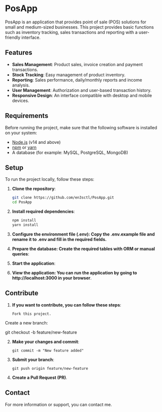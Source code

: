 # PosApp

PosApp is an application that provides point of sale (POS) solutions for small and medium-sized businesses. This project provides basic functions such as inventory tracking, sales transactions and reporting with a user-friendly interface.

## Features

- **Sales Management**: Product sales, invoice creation and payment transactions.
- **Stock Tracking**: Easy management of product inventory.
- **Reporting**: Sales performance, daily/monthly reports and income analysis.
- **User Management**: Authorization and user-based transaction history.
- **Responsive Design**: An interface compatible with desktop and mobile devices.

## Requirements

Before running the project, make sure that the following software is installed on your system:

- [Node.js](https://nodejs.org/) (v14 and above)
- [npm](https://www.npmjs.com/) or [yarn](https://yarnpkg.com/)
- A database (for example: MySQL, PostgreSQL, MongoDB)

## Setup

To run the project locally, follow these steps:

1. **Clone the repository**:
   ```bash
   git clone https://github.com/en3sctl/PosApp.git
   cd PosApp

2. **Install required dependencies**:
   ```bash
   npm install
   yarn install

3. **Configure the environment file (.env): Copy the .env.example file and rename it to .env and fill in the required fields.**

4. **Prepare the database: Create the required tables with ORM or manual queries**:

5. **Start the application**:

6. **View the application: You can run the application by going to http://localhost:3000 in your browser**.

## Contribute

1. **If you want to contribute, you can follow these steps**:
   ```
   Fork this project.

Create a new branch:

   git checkout -b feature/new-feature

2. **Make your changes and commit**:
   ```
   git commit -m "New feature added"

3. **Submit your branch**:
   ```
   git push origin feature/new-feature

4. **Create a Pull Request (PR)**.

## Contact

For more information or support, you can contact me.
